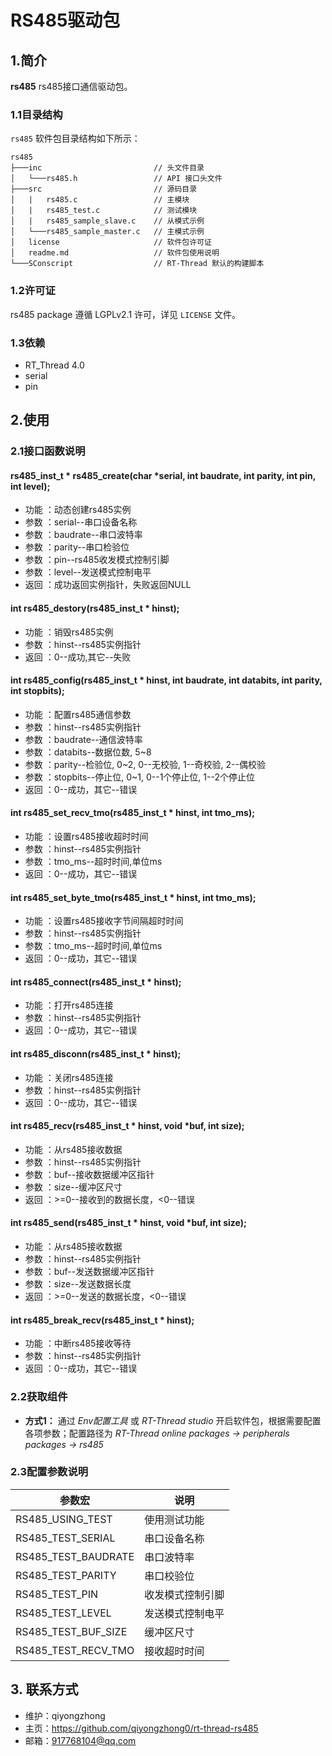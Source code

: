 ﻿# RS485驱动包

## 1.简介

**rs485** rs485接口通信驱动包。

### 1.1目录结构

`rs485` 软件包目录结构如下所示：

``` 
rs485
├───inc                         // 头文件目录
│   └───rs485.h                 // API 接口头文件
├───src                         // 源码目录
│   |   rs485.c                 // 主模块
│   |   rs485_test.c            // 测试模块
│   |   rs485_sample_slave.c    // 从模式示例
│   └───rs485_sample_master.c   // 主模式示例
│   license                     // 软件包许可证
│   readme.md                   // 软件包使用说明
└───SConscript                  // RT-Thread 默认的构建脚本
```

### 1.2许可证

rs485 package 遵循 LGPLv2.1 许可，详见 `LICENSE` 文件。

### 1.3依赖

- RT_Thread 4.0
- serial
- pin

## 2.使用

### 2.1接口函数说明

#### rs485_inst_t * rs485_create(char *serial, int baudrate, int parity, int pin, int level);
- 功能 ：动态创建rs485实例
- 参数 ：serial--串口设备名称
- 参数 ：baudrate--串口波特率
- 参数 ：parity--串口检验位
- 参数 ：pin--rs485收发模式控制引脚
- 参数 ：level--发送模式控制电平
- 返回 ：成功返回实例指针，失败返回NULL

#### int rs485_destory(rs485_inst_t * hinst);
- 功能 ：销毁rs485实例
- 参数 ：hinst--rs485实例指针
- 返回 ：0--成功,其它--失败

#### int rs485_config(rs485_inst_t * hinst, int baudrate, int databits, int parity, int stopbits);
- 功能 ：配置rs485通信参数
- 参数 ：hinst--rs485实例指针
- 参数 ：baudrate--通信波特率
- 参数 ：databits--数据位数, 5~8
- 参数 ：parity--检验位, 0~2, 0--无校验, 1--奇校验, 2--偶校验
- 参数 ：stopbits--停止位, 0~1, 0--1个停止位, 1--2个停止位
- 返回 ：0--成功，其它--错误

#### int rs485_set_recv_tmo(rs485_inst_t * hinst, int tmo_ms);
- 功能 ：设置rs485接收超时时间
- 参数 ：hinst--rs485实例指针
- 参数 ：tmo_ms--超时时间,单位ms
- 返回 ：0--成功，其它--错误

#### int rs485_set_byte_tmo(rs485_inst_t * hinst, int tmo_ms);
- 功能 ：设置rs485接收字节间隔超时时间
- 参数 ：hinst--rs485实例指针
- 参数 ：tmo_ms--超时时间,单位ms
- 返回 ：0--成功，其它--错误

#### int rs485_connect(rs485_inst_t * hinst);
- 功能 ：打开rs485连接
- 参数 ：hinst--rs485实例指针
- 返回 ：0--成功，其它--错误

#### int rs485_disconn(rs485_inst_t * hinst);
- 功能 ：关闭rs485连接
- 参数 ：hinst--rs485实例指针
- 返回 ：0--成功，其它--错误

#### int rs485_recv(rs485_inst_t * hinst, void *buf, int size);
- 功能 ：从rs485接收数据
- 参数 ：hinst--rs485实例指针
- 参数 ：buf--接收数据缓冲区指针
- 参数 ：size--缓冲区尺寸
- 返回 ：>=0--接收到的数据长度，<0--错误

#### int rs485_send(rs485_inst_t * hinst, void *buf, int size);
- 功能 ：从rs485接收数据
- 参数 ：hinst--rs485实例指针
- 参数 ：buf--发送数据缓冲区指针
- 参数 ：size--发送数据长度
- 返回 ：>=0--发送的数据长度，<0--错误

#### int rs485_break_recv(rs485_inst_t * hinst);
- 功能 ：中断rs485接收等待
- 参数 ：hinst--rs485实例指针
- 返回 ：0--成功，其它--错误

### 2.2获取组件

- **方式1：**
通过 *Env配置工具* 或 *RT-Thread studio* 开启软件包，根据需要配置各项参数；配置路径为 *RT-Thread online packages -> peripherals packages -> rs485* 


### 2.3配置参数说明

| 参数宏 | 说明 |
| ---- | ---- |
| RS485_USING_TEST		| 使用测试功能
| RS485_TEST_SERIAL		| 串口设备名称
| RS485_TEST_BAUDRATE	| 串口波特率
| RS485_TEST_PARITY 	| 串口校验位
| RS485_TEST_PIN 		| 收发模式控制引脚
| RS485_TEST_LEVEL 		| 发送模式控制电平
| RS485_TEST_BUF_SIZE	| 缓冲区尺寸
| RS485_TEST_RECV_TMO 	| 接收超时时间

## 3. 联系方式

* 维护：qiyongzhong
* 主页：https://github.com/qiyongzhong0/rt-thread-rs485
* 邮箱：917768104@qq.com
